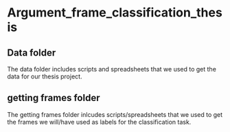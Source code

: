 # Argument_frame_classification_thesis


## Data folder
The data folder includes scripts and spreadsheets that we used to get the data for our thesis project.

## getting frames folder

The getting frames folder inlcudes scripts/spreadsheets that we used to get the frames we will/have used as labels for the classification task.
